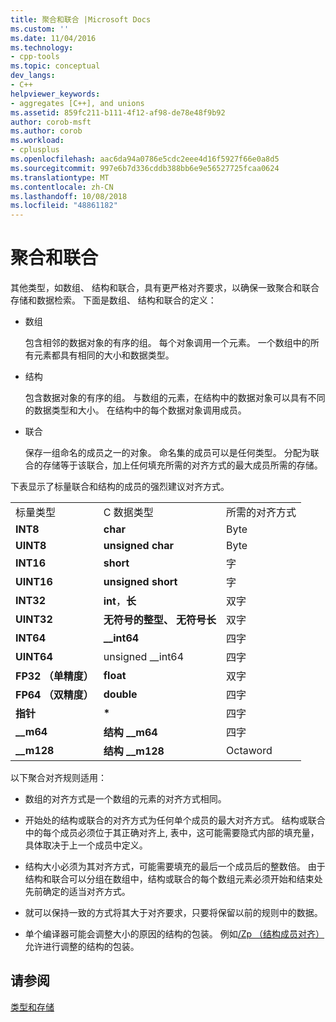 ```yaml
---
title: 聚合和联合 |Microsoft Docs
ms.custom: ''
ms.date: 11/04/2016
ms.technology:
- cpp-tools
ms.topic: conceptual
dev_langs:
- C++
helpviewer_keywords:
- aggregates [C++], and unions
ms.assetid: 859fc211-b111-4f12-af98-de78e48f9b92
author: corob-msft
ms.author: corob
ms.workload:
- cplusplus
ms.openlocfilehash: aac6da94a0786e5cdc2eee4d16f5927f66e0a8d5
ms.sourcegitcommit: 997e6b7d336cddb388bb6e9e56527725fcaa0624
ms.translationtype: MT
ms.contentlocale: zh-CN
ms.lasthandoff: 10/08/2018
ms.locfileid: "48861182"
---
```

# <a name="aggregates-and-unions"></a>聚合和联合

其他类型，如数组、 结构和联合，具有更严格对齐要求，以确保一致聚合和联合存储和数据检索。 下面是数组、 结构和联合的定义：

- 数组

   包含相邻的数据对象的有序的组。 每个对象调用一个元素。 一个数组中的所有元素都具有相同的大小和数据类型。

- 结构

   包含数据对象的有序的组。 与数组的元素，在结构中的数据对象可以具有不同的数据类型和大小。 在结构中的每个数据对象调用成员。

- 联合

   保存一组命名的成员之一的对象。 命名集的成员可以是任何类型。 分配为联合的存储等于该联合，加上任何填充所需的对齐方式的最大成员所需的存储。

下表显示了标量联合和结构的成员的强烈建议对齐方式。

||||
|-|-|-|
|标量类型|C 数据类型|所需的对齐方式|
|**INT8**|**char**|Byte|
|**UINT8**|**unsigned char**|Byte|
|**INT16**|**short**|字|
|**UINT16**|**unsigned short**|字|
|**INT32**|**int**，**长**|双字|
|**UINT32**|**无符号的整型、 无符号长**|双字|
|**INT64**|**__int64**|四字|
|**UINT64**|unsigned __int64|四字|
|**FP32 （单精度）**|**float**|双字|
|**FP64 （双精度）**|**double**|四字|
|**指针**|<strong>\*</strong>|四字|
|**__m64**|**结构 __m64**|四字|
|**__m128**|**结构 __m128**|Octaword|

以下聚合对齐规则适用：

- 数组的对齐方式是一个数组的元素的对齐方式相同。

- 开始处的结构或联合的对齐方式为任何单个成员的最大对齐方式。 结构或联合中的每个成员必须位于其正确对齐上, 表中，这可能需要隐式内部的填充量，具体取决于上一个成员中定义。

- 结构大小必须为其对齐方式，可能需要填充的最后一个成员后的整数倍。 由于结构和联合可以分组在数组中，结构或联合的每个数组元素必须开始和结束处先前确定的适当对齐方式。

- 就可以保持一致的方式将其大于对齐要求，只要将保留以前的规则中的数据。

- 单个编译器可能会调整大小的原因的结构的包装。 例如[/Zp （结构成员对齐）](../build/reference/zp-struct-member-alignment.md)允许进行调整的结构的包装。

## <a name="see-also"></a>请参阅

[类型和存储](../build/types-and-storage.md)
